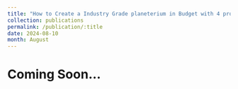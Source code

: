 ```yaml
---
title: "How to Create a Industry Grade planeterium in Budget with 4 projectors"
collection: publications
permalink: /publication/:title
date: 2024-08-10
month: August
---
```


# Coming Soon...

